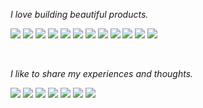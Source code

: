 _I love building beautiful products._

<a href="#"><img src="https://img.shields.io/badge/Java-FF4000?style=flat-square&logo=openjdk&logoColor=white"></a> <a href="#"><img src="https://img.shields.io/badge/Spring-6DB33F?style=flat-square&logo=spring&logoColor=white"></a> <a href="#"><img src="https://img.shields.io/badge/Hibernate-59666C?style=flat-square&logo=hibernate&logoColor=white"></a> <a href="#"><img src="https://img.shields.io/badge/MySQL-4479A1?style=flat-square&logo=mysql&logoColor=white"></a> <a href="#"><img src="https://img.shields.io/badge/Redis-DC382D?style=flat-square&logo=redis&logoColor=white"></a> <a href="#"><img src="https://img.shields.io/badge/MongoDB-47A248?style=flat-square&logo=mongodb&logoColor=white"></a> <a href="#"><img src="https://img.shields.io/badge/Hadoop-66CCFF?style=flat-square&logo=apachehadoop&logoColor=black"></a> <a href="#"><img src="https://img.shields.io/badge/Spark-E25A1C?style=flat-square&logo=apachespark&logoColor=white"></a> <a href="#"><img src="https://img.shields.io/badge/Kafka-231F20?style=flat-square&logo=apachekafka&logoColor=white"></a> <a href="#"><img src="https://img.shields.io/badge/EC2-FF9900?style=flat-square&logo=amazonec2&logoColor=white"></a> <a href="#"><img src="https://img.shields.io/badge/RDS-527FFF?style=flat-square&logo=amazonrds&logoColor=white"></a> <a href="#"><img src="https://img.shields.io/badge/Docker-2496ED?style=flat-square&logo=docker&logoColor=white"></a>

</br>

_I like to share my experiences and thoughts._

<a href="https://linktr.ee/xiyoon"><img src="https://img.shields.io/badge/Linktree-43E55E?style=flat-square&logo=linktree&logoColor=white"></a> <a href="https://shady-dev.tistory.com/"><img src="https://img.shields.io/badge/Tistory-FF814C?style=flat-square&logo=tistory&logoColor=white"></a> <a href="https://velog.io/@odgh7hk"><img src="https://img.shields.io/badge/velog-20C997?style=flat-square&logo=velog&logoColor=white"></a> <a href="https://www.youtube.com/@xiyoonl"><img src="https://img.shields.io/badge/YouTube-FF0000?style=flat-square&logo=youtube&logoColor=white"></a> <a href="https://www.instagram.com/xiyoonl"><img src="https://img.shields.io/badge/Instagram-E4405F?style=flat-square&logo=instagram&logoColor=white"></a> <a href="https://bit.ly/3TiZ0b4"><img src="https://img.shields.io/badge/Notion-000000?style=flat-square&logo=notion&logoColor=white"></a> <a href="#"><img src="https://img.shields.io/badge/Obsidian-7C3AED?style=flat-square&logo=obsidian&logoColor=white"></a>
